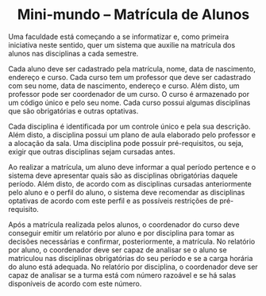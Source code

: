 <h1 align="center">Mini-mundo – Matrícula de Alunos</h1>

Uma faculdade está começando a se informatizar e, como primeira iniciativa neste sentido, quer um sistema que auxilie na matrícula dos alunos nas disciplinas a cada semestre.

Cada aluno deve ser cadastrado pela matrícula, nome, data de nascimento, endereço e curso. Cada curso tem um professor que deve ser cadastrado com seu nome, data de nascimento, endereço e curso. Além disto, um professor pode ser coordenador de um curso. O curso é armazenado por um código único e pelo seu nome. Cada curso possui algumas  disciplinas que são obrigatórias e outras optativas.

Cada disciplina é identificada por um controle único e pela sua descrição. Além disto, a disciplina possui um plano de aula elaborado pelo professor e a alocação da sala. Uma disciplina pode possuir pré-requisitos, ou seja, exigir que  outras disciplinas sejam cursadas antes.

Ao realizar a matrícula, um aluno deve informar a qual período pertence e o sistema deve apresentar quais são as disciplinas obrigatórias daquele período. Além disto, de acordo com as disciplinas cursadas anteriormente pelo aluno e o perfil do aluno, o sistema deve recomendar as disciplinas optativas de acordo com este perfil e as possíveis restrições de pré-requisito.

Após a matrícula realizada pelos alunos, o coordenador do curso deve conseguir emitir um relatório por aluno e por disciplina para tomar as decisões necessárias e confirmar, posteriormente, a matrícula. No relatório por aluno, o coordenador deve ser capaz de analisar se o aluno se matriculou nas disciplinas obrigatórias do seu período e se a carga horária do aluno está adequada. No relatório por disciplina, o coordenador deve ser capaz de analisar se a turma está com número razoável e se há salas disponíveis de acordo com este número.